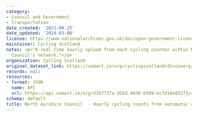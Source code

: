 ```yaml
---
category:
- Council and Government
- Transportation
date_created: '2021-09-25'
date_updated: '2024-03-08'
license: https://www.nationalarchives.gov.uk/doc/open-government-licence/version/3/
maintainer: Cycling Scotland
notes: <p>"A real-time hourly upload from each cycling counter within North Ayrshire
  Council's network."</p>
organization: Cycling Scotland
original_dataset_link: https://usmart.io/org/cyclingscotland/discovery/discovery-view-detail/ce2214d2-242e-4d0b-a25d-3a7e283c9959
records: null
resources:
- format: JSON
  name: API
  url: https://api.usmart.io/org/d1b773fa-d2bd-4830-b399-ecfd18e832f3/4b0fff26-d98d-4403-a57e-c8a863da9ba4/1/urql
schema: default
title: North Ayrshire Council  - Hourly cycling counts from automatic cycling counters
---
```


